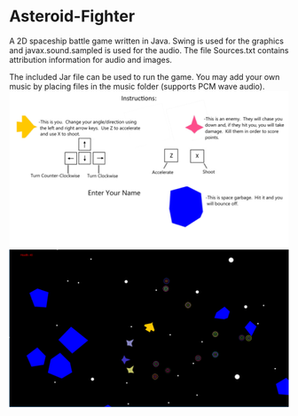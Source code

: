 # Asteroid-Fighter
A 2D spaceship battle game written in Java.
Swing is used for the graphics and javax.sound.sampled is used for the audio. The file Sources.txt contains attribution information for audio and images.

The included Jar file can be used to run the game. You may add your own music by placing files in the music folder (supports PCM wave audio).
![Instructions](https://github.com/seth-tinglof/Asteroid-Fighter/blob/master/Instructions.png)
![Screenshot](https://github.com/seth-tinglof/Asteroid-Fighter/blob/master/screenshots/screenshot.png)
